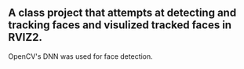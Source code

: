 ## A class project that attempts at detecting and tracking faces and visulized tracked faces in RVIZ2.
OpenCV's DNN was used for face detection.



